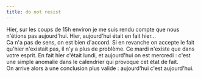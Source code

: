 ```yaml
---
title: do not resist
---
```


Hier, sur les coups de 15h environ je me suis rendu compte que nous n'étions
pas aujourd'hui. Hier, aujourd'hui était en fait hier...  
Ca n'a pas de sens, on est bien d'accord. Si en revanche on accepte le fait
qu'hier n'existait pas, il n'y a plus de problème. Ce mardi n'existe que dans
votre esprit. En fait hier c'était lundi, et aujourd'hui on est mercredi :
c'est une simple anomalie dans le calendrier qui provoque cet état de fait.  
On arrive alors à une conclusion plus valide : aujourd'hui c'est aujourd'hui.

